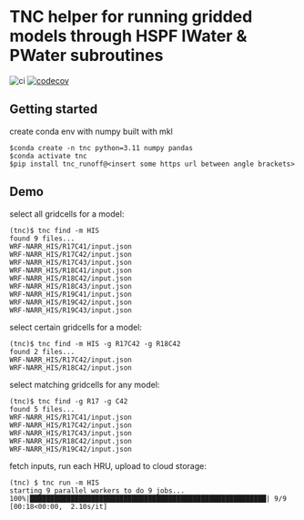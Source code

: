 # TNC helper for running gridded models through HSPF IWater & PWater subroutines

![ci](https://github.com/stormwaterheatmap/tnc-runoff/actions/workflows/test.yml/badge.svg?branch=main)
[![codecov](https://codecov.io/gh/stormwaterheatmap/tnc-runoff/graph/badge.svg?token=HV181RMNFM)](https://codecov.io/gh/stormwaterheatmap/tnc-runoff)

## Getting started

create conda env with numpy built with mkl

```
$conda create -n tnc python=3.11 numpy pandas
$conda activate tnc
$pip install tnc_runoff@<insert some https url between angle brackets>
```

## Demo

select all gridcells for a model:

```
(tnc)$ tnc find -m HIS
found 9 files...
WRF-NARR_HIS/R17C41/input.json
WRF-NARR_HIS/R17C42/input.json
WRF-NARR_HIS/R17C43/input.json
WRF-NARR_HIS/R18C41/input.json
WRF-NARR_HIS/R18C42/input.json
WRF-NARR_HIS/R18C43/input.json
WRF-NARR_HIS/R19C41/input.json
WRF-NARR_HIS/R19C42/input.json
WRF-NARR_HIS/R19C43/input.json
```

select certain gridcells for a model:

```
(tnc)$ tnc find -m HIS -g R17C42 -g R18C42
found 2 files...
WRF-NARR_HIS/R17C42/input.json
WRF-NARR_HIS/R18C42/input.json
```

select matching gridcells for any model:

```
(tnc)$ tnc find -g R17 -g C42
found 5 files...
WRF-NARR_HIS/R17C41/input.json
WRF-NARR_HIS/R17C42/input.json
WRF-NARR_HIS/R17C43/input.json
WRF-NARR_HIS/R18C42/input.json
WRF-NARR_HIS/R19C42/input.json
```

fetch inputs, run each HRU, upload to cloud storage:

```
(tnc) $ tnc run -m HIS
starting 9 parallel workers to do 9 jobs...
100%|██████████████████████████████████████████████████████████| 9/9 [00:18<00:00,  2.10s/it]
```
